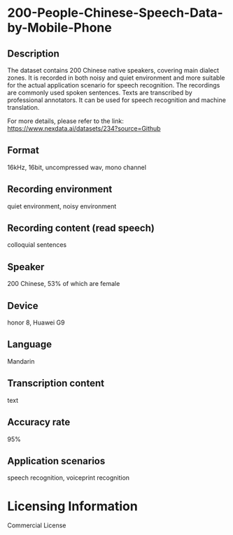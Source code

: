 # 200-People-Chinese-Speech-Data-by-Mobile-Phone


## Description
The dataset contains 200 Chinese native speakers, covering main dialect zones. It is recorded in both noisy and quiet environment and more suitable for the actual application scenario for speech recognition. The recordings are commonly used spoken sentences. Texts are transcribed by professional annotators. It can be used for speech recognition and machine translation.

For more details, please refer to the link: https://www.nexdata.ai/datasets/234?source=Github


## Format
16kHz, 16bit, uncompressed wav, mono channel

## Recording environment
quiet environment, noisy environment

## Recording content (read speech)
colloquial sentences

## Speaker
200 Chinese, 53% of which are female

## Device
honor 8, Huawei G9

## Language
Mandarin

## Transcription content
text

## Accuracy rate
95%

## Application scenarios
speech recognition, voiceprint recognition

# Licensing Information
Commercial License

